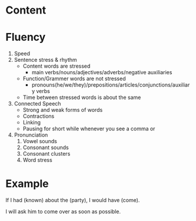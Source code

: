 # Content

# Fluency

1. Speed
2. Sentence stress & rhythm
   - Content words are stressed
     - main verbs/nouns/adjectives/adverbs/negative auxiliaries
   - Function/Grammer words are not stressed
     - pronouns(he/we/they)/prepositions/articles/conjunctions/auxiliary verbs
   - Time between stressed words is about the same
3. Connected Speech
   - Strong and weak forms of words
   - Contractions
   - Linking
   - Pausing for short while whenever you see a comma or
4. Pronunciation
   1. Vowel sounds
   2. Consonant sounds
   3. Consonant clusters
   4. Word stress

# Example

If I had (known) about the (party), I would have (come).

I will ask him to come over as soon as possible.
